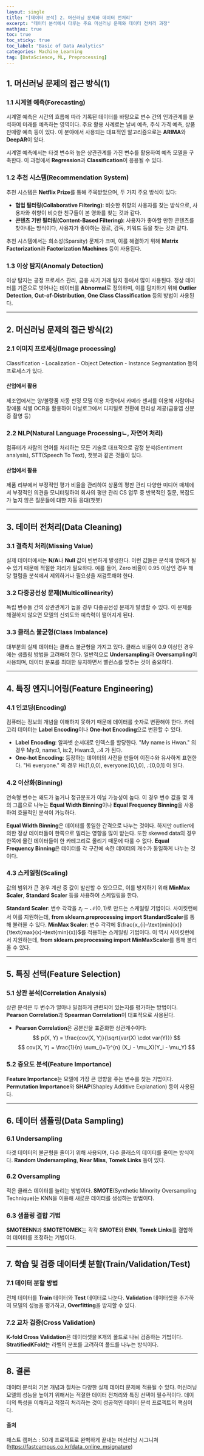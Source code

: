 ```yaml
---
layout: single
title: "[데이터 분석] 2. 머신러닝 문제와 데이터 전처리"
excerpt: "데이터 분석에서 다루는 주요 머신러닝 문제와 데이터 전처리 과정"
mathjax: true
toc: true
toc_sticky: true
toc_label: "Basic of Data Analytics"
categories: Machine_Learning
tag: [DataScience, ML, Preprocessing]
---
```


## 1. 머신러닝 문제의 접근 방식(1)

### 1.1 시계열 예측(Forecasting)
시계열 예측은 시간의 흐름에 따라 기록된 데이터를 바탕으로 변수 간의 인과관계를 분석하여 미래를 예측하는 영역이다. 주요 활용 사례로는 날씨 예측, 주식 가격 예측, 상품 판매량 예측 등이 있다. 이 분야에서 사용되는 대표적인 알고리즘으로는 **ARIMA**와 **DeepAR**이 있다.

시계열 예측에서는 타겟 변수와 높은 상관관계를 가진 변수를 활용하여 예측 모델을 구축한다. 이 과정에서 **Regression**과 **Classification**이 응용될 수 있다.

### 1.2 추천 시스템(Recommendation System)
추천 시스템은 **Netflix Prize**를 통해 주목받았으며, 두 가지 주요 방식이 있다:
- **협업 필터링(Collaborative Filtering)**: 비슷한 취향의 사용자를 찾는 방식으로, 사용자와 취향이 비슷한 친구들이 본 영화를 찾는 것과 같다.
- **콘텐츠 기반 필터링(Content-Based Filtering)**: 사용자가 좋아할 만한 콘텐츠를 찾아내는 방식이다, 사용자가 좋아하는 장르, 감독, 키워드 등을 찾는 것과 같다.

추천 시스템에서는 희소성(Sparsity) 문제가 크며, 이를 해결하기 위해 **Matrix Factorization**과 **Factorization Machines** 등이 사용된다.

### 1.3 이상 탐지(Anomaly Detection)
이상 탐지는 공정 프로세스 관리, 금융 사기 거래 탐지 등에서 많이 사용된다. 정상 데이터를 기준으로 벗어나는 데이터를 **Abnormal**로 정의하며, 이를 탐지하기 위해 **Outlier Detection**, **Out-of-Distribution**, **One Class Classification** 등의 방법이 사용된다.

---

## 2. 머신러닝 문제의 접근 방식(2)

### 2.1 이미지 프로세싱(Image processing)
Classification - Localization - Object Detection - Instance Segmantation 등의 프로세스가 있다.

#### 산업에서 활용
제조업에서는 양/불량품 자동 판정 모델 이용
차량에서 카메라 센서를 이용해 사람이나 장애물 식별
OCR을 활용하여 아날로그에서 디지털로 전환에 편리성 제공(금융앱 신분증 촬영 등)

### 2.2 NLP(Natural Language Processingㄴ, 자연어 처리)
컴퓨터가 사람의 언어를 처리하는 모든 기술로 대표적으로 감정 분석(Sentiment analysis), STT(Speech To Text), 챗봇과 같은 것들이 있다.

#### 산업에서 활용
제품 리뷰에서 부정적인 평가 비율을 관리하여 상품의 평판 관리
다양한 미디어 매체에서 부정적인 의견을 모니터링하여 회사의 평판 관리
CS 업무 중 반복적인 질문, 복잡도가 높지 않은 질문들에 대한 자동 응대(챗봇) 

---

## 3. 데이터 전처리(Data Cleaning)  

### 3.1 결측치 처리(Missing Value)
실제 데이터에서는 **N/A**나 **Null** 값이 빈번하게 발생한다. 이런 값들은 분석에 방해가 될 수 있기 때문에 적절한 처리가 필요하다. 예를 들어, Zero 비율이 0.95 이상인 경우 해당 컬럼을 분석에서 제외하거나 필요성을 재검토해야 한다.

### 3.2 다중공선성 문제(Multicollinearity)
독립 변수들 간의 상관관계가 높을 경우 다중공선성 문제가 발생할 수 있다. 이 문제를 해결하지 않으면 모델의 신뢰도와 예측력이 떨어지게 된다.

### 3.3 클래스 불균형(Class Imbalance)
대부분의 실제 데이터는 클래스 불균형을 가지고 있다. 클래스 비율이 0.9 이상인 경우에는 샘플링 방법을 고려해야 한다. 일반적으로 **Undersampling**과 **Oversampling**이 사용되며, 데이터 분포를 최대한 유지하면서 밸런스를 맞추는 것이 중요하다.

---

## 4. 특징 엔지니어링(Feature Engineering)

### 4.1 인코딩(Encoding)
컴퓨터는 정보의 개념을 이해하지 못하기 때문에 데이터를 숫자로 변환해야 한다. 카테고리 데이터는 **Label Encoding**이나 **One-hot Encoding**으로 변환할 수 있다.
- **Label Encoding**: 알파벳 순서대로 인덱스를 할당한다. "My name is Hwan." 의 경우 My:0, name:1, is:2, Hwan:3, .:4 가 된다.
- **One-hot Encoding**: 등장하는 데이터의 사전을 만들어 이진수와 유사하게 표현한다. "Hi everyone." 의 경우 Hi:[1,0,0], everyone:[0,1,0], .:[0,0,1] 이 된다. 

### 4.2 이산화(Binning)
연속형 변수는 왜도가 높거나 정규분포가 아닐 가능성이 높다. 이 경우 변수 값을 몇 개의 그룹으로 나누는 **Equal Width Binning**이나 **Equal Frequency Binning**을 사용하여 효율적인 분석이 가능하다.

**Equal Width Binning**은 데이터를 동일한 간격으로 나누는 것이다. 하지만 outlier에 의한 정상 데이터들이 한쪽으로 밀리는 영향을 많이 받는다. 또한 skewed data의 경우 한쪽에 몰린 데이터들이 한 카테고리로 몰리기 때문에 다룰 수 없다.
**Equal Frequency Binning**은 데이터를 각 구간에 속한 데이터의 개수가 동일하게 나누는 것이다.

### 4.3 스케일링(Scaling)
값의 범위가 큰 경우 계산 중 값이 발산할 수 있으므로, 이를 방지하기 위해 **MinMax Scaler**, **Standard Scaler** 등을 사용하여 스케일링을 한다.

**Standard Scaler**: 변수 각각을 $z_{i} \sim \mathcal{N}(0,1)$로 만드는 스케일링 기법이다. 사이킷런에서 이를 지원하는데, **from sklearn.preprocessing import StandardScaler**를 통해 불러올 수 있다.
**MinMax Scaler**: 변수 각각에 $\frac{x_{i}-\text{min}(x)}{\text{max}(x)-\text{min}(x)}$를 적용하는 스케일링 기법이다. 이 역시 사이킷런에서 지원하는데, **from sklearn.preprocessing import MinMaxScaler**를 통해 불러올 수 있다.

---

## 5. 특징 선택(Feature Selection)

### 5.1 상관 분석(Correlation Analysis)
상관 분석은 두 변수가 얼마나 밀접하게 관련되어 있는지를 평가하는 방법이다. **Pearson Correlation**과 **Spearman Correlation**이 대표적으로 사용된다.
- **Pearson Correlation**은 공분산을 표준화한 상관계수이다:
  $$
  p(X, Y) = \frac{cov(X, Y)}{\sqrt{var(X) \cdot var(Y)}}
  $$
  $$
  cov(X, Y) = \frac{1}{n} \sum_{i=1}^{n} (X_i - \mu_X)(Y_i - \mu_Y)
  $$

### 5.2 중요도 분석(Feature Importance)
**Feature Importance**는 모델에 가장 큰 영향을 주는 변수를 찾는 기법이다. **Permutation Importance**와 **SHAP**(Shapley Additive Explanation) 등이 사용된다.

---

## 6. 데이터 샘플링(Data Sampling)

### 6.1 Undersampling
타겟 데이터의 불균형을 줄이기 위해 사용되며, 다수 클래스의 데이터를 줄이는 방식이다. **Random Undersampling**, **Near Miss**, **Tomek Links** 등이 있다.

### 6.2 Oversampling
적은 클래스 데이터를 늘리는 방법이다. **SMOTE**(Synthetic Minority Oversampling Technique)는 KNN을 이용해 새로운 데이터를 생성하는 방법이다.

### 6.3 샘플링 결합 기법
**SMOTEENN**과 **SMOTETOMEK**는 각각 **SMOTE**와 **ENN**, **Tomek Links**를 결합하여 데이터를 조정하는 기법이다.

---

## 7. 학습 및 검증 데이터셋 분할(Train/Validation/Test)

### 7.1 데이터 분할 방법
전체 데이터를 **Train** 데이터와 **Test** 데이터로 나눈다. **Validation** 데이터셋을 추가하여 모델의 성능을 평가하고, **Overfitting**을 방지할 수 있다.

### 7.2 교차 검증(Cross Validation)
**K-fold Cross Validation**은 데이터셋을 K개의 폴드로 나눠 검증하는 기법이다. **StratifiedKFold**는 라벨의 분포를 고려하여 폴드를 나누는 방식이다.

---

## 8. 결론
데이터 분석의 기본 개념과 절차는 다양한 실제 데이터 문제에 적용될 수 있다. 머신러닝 모델의 성능을 높이기 위해서는 적절한 데이터 전처리와 특징 선택이 필수적이다. 데이터의 특성을 이해하고 적절히 처리하는 것이 성공적인 데이터 분석 프로젝트의 핵심이다.

#### 출처
패스트 캠퍼스 : 50개 프로젝트로 완벽하게 끝내는 머신러닝 시그니쳐 (https://fastcampus.co.kr/data_online_msignature)